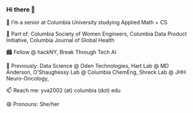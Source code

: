 ### Hi there 👋

<!--
**yva2002/yva2002** is a ✨ _special_ ✨ repository because its `README.md` (this file) appears on your GitHub profile.-->


🔭 I’m a senior at Columbia University studying Applied Math + CS 

👯 Part of: Columbia Society of Women Engineers, Columbia Data Product Initiative, Columbia Journal of Global Health

🏙️ Fellow @ hackNY, Break Through Tech AI

🌟 Previously: Data Science @ Oden Technologies, Hart Lab @ MD Anderson, O'Shaughessy Lab @ Columbia ChemEng, Shreck Lab @ JHH Neuro-Oncology, 

📫 Reach me: yva2002 (at) columbia (dot) edu

😄 Pronouns: She/her
